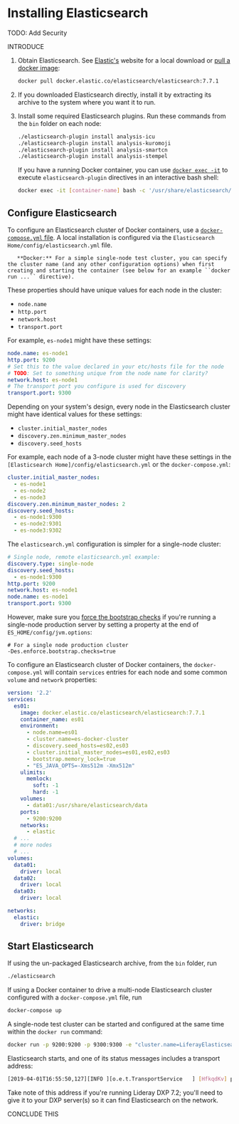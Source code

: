 # Installing Elasticsearch

TODO: Add Security

INTRODUCE

1. Obtain Elasticsearch. See [Elastic's](https://www.elastic.co) website for a local download or [pull a docker image](https://www.docker.elastic.co/):

   ```bash
   docker pull docker.elastic.co/elasticsearch/elasticsearch:7.7.1
   ```

1. If you downloaded Elasticsearch directly, install it by extracting its archive to the system where you want it to run.

1. Install some required Elasticsearch plugins. Run these commands from the `bin` folder on each node:

   ```bash
   ./elasticsearch-plugin install analysis-icu
   ./elasticsearch-plugin install analysis-kuromoji
   ./elasticsearch-plugin install analysis-smartcn
   ./elasticsearch-plugin install analysis-stempel
   ```

   If you have a running Docker container, you can use [`docker exec -it`](https://docs.docker.com/engine/reference/commandline/exec/) to execute `elasticsearch-plugin` directives in an interactive bash shell:

   ```bash
   docker exec -it [container-name] bash -c '/usr/share/elasticsearch/bin/elasticsearch-plugin install analysis-icu && /usr/share/elasticsearch/bin/elasticsearch-plugin install analysis-kuromoji && /usr/share/elasticsearch/bin/elasticsearch-plugin install analysis-smartcn && /usr/share/elasticsearch/bin/elasticsearch-plugin install analysis-stempel'
   ```
## Configure Elasticsearch

To configure an Elasticsearch cluster of Docker containers, use a [`docker-compose.yml` file](https://www.elastic.co/guide/en/elasticsearch/reference/7.x/docker.html#docker-compose-file). A local installation is configured via the `Elasticsearch Home/config/elasticsearch.yml` file.

```tip::
   **Docker:** For a simple single-node test cluster, you can specify the cluster name (and any other configuration options) when first creating and starting the container (see below for an example ``docker run ...`` directive).
```

These properties should have unique values for each node in the cluster:

- `node.name`
- `http.port`
- `network.host`
- `transport.port`

For example, `es-node1` might have these settings:

```yaml
node.name: es-node1
http.port: 9200
# Set this to the value declared in your etc/hosts file for the node
# TODO: Set to something unique from the node name for clarity?
network.host: es-node1
# The transport port you configure is used for discovery
transport.port: 9300
```

Depending on your system's design, every node in the Elasticsearch cluster might have identical values for these settings:

- `cluster.initial_master_nodes`
- `discovery.zen.minimum_master_nodes`
- `discovery.seed_hosts`

For example, each node of a 3-node cluster might have these settings in the `[Elasticsearch Home]/config/elasticsearch.yml` or the `docker-compose.yml`:

```yaml
cluster.initial_master_nodes:
  - es-node1
  - es-node2
  - es-node3
discovery.zen.minimum_master_nodes: 2
discovery.seed_hosts:
  - es-node1:9300
  - es-node2:9301
  - es-node3:9302
```

The `elasticsearch.yml` configuration is simpler for a single-node cluster:

```yaml
# Single node, remote elasticsearch.yml example:
discovery.type: single-node
discovery.seed_hosts:
  - es-node1:9300
http.port: 9200
network.host: es-node1
node.name: es-node1
transport.port: 9300
```

However, make sure you [force the bootstrap checks](https://www.elastic.co/guide/en/elasticsearch/reference/7.x/bootstrap-checks.html#_forcing_the_bootstrap_checks) if you're running a single-node production server by setting a property at the end of `ES_HOME/config/jvm.options`:

```properties
# For a single node production cluster
-Des.enforce.bootstrap.checks=true
```

To configure an Elasticsearch cluster of Docker containers, the `docker-compose.yml` will contain `services` entries for each node and some common `volume` and `network` properties:

```yaml
version: '2.2'
services:
  es01:
    image: docker.elastic.co/elasticsearch/elasticsearch:7.7.1
    container_name: es01
    environment:
      - node.name=es01
      - cluster.name=es-docker-cluster
      - discovery.seed_hosts=es02,es03
      - cluster.initial_master_nodes=es01,es02,es03
      - bootstrap.memory_lock=true
      - "ES_JAVA_OPTS=-Xms512m -Xmx512m"
    ulimits:
      memlock:
        soft: -1
        hard: -1
    volumes:
      - data01:/usr/share/elasticsearch/data
    ports:
      - 9200:9200
    networks:
      - elastic
  # ...
  # more nodes
  # ...
volumes:
  data01:
    driver: local
  data02:
    driver: local
  data03:
    driver: local

networks:
  elastic:
    driver: bridge
```

## Start Elasticsearch

If using the un-packaged Elasticsearch archive, from the `bin` folder, run 

```bash
./elasticsearch
```

If using a Docker container to drive a multi-node Elasticsearch cluster configured with a `docker-compose.yml` file, run

```bash
docker-compose up
```

A single-node test cluster can be started and configured at the same time within the `docker run` command:


```bash
docker run -p 9200:9200 -p 9300:9300 -e "cluster.name=LiferayElasticsearchCluster" -e "discovery.type=single-node" docker.elastic.co/elasticsearch/elasticsearch:7.7.1
   ```

Elasticsearch starts, and one of its status messages includes a transport address: 

```sh
[2019-04-01T16:55:50,127][INFO ][o.e.t.TransportService   ] [HfkqdKv] publish_address {127.0.0.1:9300}, bound_addresses {[::1]:9300}, {127.0.0.1:9300}
```

Take note of this address if you're running Lideray DXP 7.2; you'll need to give it to your DXP server(s) so it can find Elasticsearch on the network. 

CONCLUDE THIS
